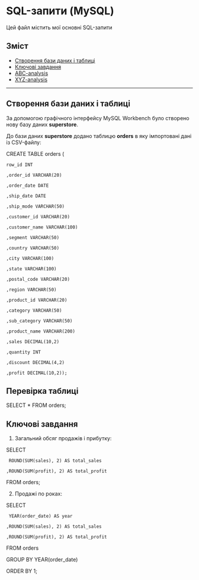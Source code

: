 # SQL-запити (MySQL)

Цей файл містить мої основні SQL-запити  

## Зміст
- [Створення бази даних і таблиці](#створення_бази_даних_і_таблиці)
- [Ключові завдання](#ключові_завдання)
- [ABC-analysis](#ABC-analysis)
- [XYZ-analysis](#XYZ-analysis)

---
## Створення бази даних і таблиці
За допомогою графічного інтерфейсу MySQL Workbench було створено нову базу даних **superstore**. 

До бази даних **superstore** додано таблицю **orders** в яку імпортовані дані із CSV-файлу:

CREATE TABLE orders (
    
    row_id INT
    
    ,order_id VARCHAR(20)
    
    ,order_date DATE
    
    ,ship_date DATE
    
    ,ship_mode VARCHAR(50)
    
    ,customer_id VARCHAR(20)
    
    ,customer_name VARCHAR(100)

    ,segment VARCHAR(50)
    
    ,country VARCHAR(50)
    
    ,city VARCHAR(100)
    
    ,state VARCHAR(100)
    
    ,postal_code VARCHAR(20)
    
    ,region VARCHAR(50)
    
    ,product_id VARCHAR(20)
    
    ,category VARCHAR(50)
    
    ,sub_category VARCHAR(50)
    
    ,product_name VARCHAR(200)
    
    ,sales DECIMAL(10,2)
    
    ,quantity INT
    
    ,discount DECIMAL(4,2)
    
    ,profit DECIMAL(10,2));

## Перевірка таблиці

SELECT * FROM  orders;

## Ключові завдання

1. Загальний обсяг продажів і прибутку:

SELECT 
	
     ROUND(SUM(sales), 2) AS total_sales
    
    ,ROUND(SUM(profit), 2) AS total_profit

FROM orders;

2. Продажі по роках:

SELECT 
	
     YEAR(order_date) AS year
    
    ,ROUND(SUM(sales), 2) AS total_sales
    
    ,ROUND(SUM(profit), 2) AS total_profit

FROM orders

GROUP BY YEAR(order_date)

ORDER BY 1;


